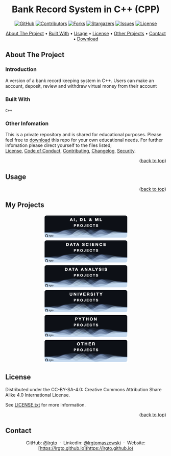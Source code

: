 <a name="readme-top"></a>

<div align="center">

# Bank Record System in C++ (CPP)

[![GitHub][GitHub-shield]](https://github.com/lrgto/bank-record-system-cpp)
[![Contributors][contributors-shield]](https://github.com/lrgto/bank-record-system-cpp/graphs/contributors)
[![Forks][forks-shield]](https://github.com/lrgto/bank-record-system-cpp/network/members)
[![Stargazers][stars-shield]](https://github.com/lrgto/bank-record-system-cpp/stargazers)
[![Issues][issues-shield]](https://github.com/lrgto/bank-record-system-cpp/issues)
[![License][license-shield]](https://github.com/lrgto/bank-record-system-cpp/blob/main/LICENSE.txt)

</div>

<p align="center">
  <a href="#about-the-project">About The Project</a> •
  <a href="#built-with">Built With</a> •
  <a href="#usage">Usage</a> •
  <a href="#license">License</a> •
  <a href="#other-projects">Other Projects</a> •
  <a href="#contact">Contact</a> •
  <a href="https://github.com/lrgto/bank-record-system-cpp/archive/refs/heads/main.zip">Download</a>
</p>

<!-- ABOUT THE PROJECT -->

## About The Project

### Introduction

A version of a bank record keeping system in C++. Users can make an account, deposit, review and withdraw virtual money from their account

### Built With

`C++`

### Other Infomation

This is a private repository and is shared for educational purposes. Please feel free to [download](https://github.com/lrgto/bank-record-system-cpp/archive/refs/heads/main.zip) this repo for your own educational needs. For further infomation please direct yourself to the files listed; <br> [License](https://github.com/lrgto/bank-record-system-cpp/blob/main/LICENSE.txt), [Code of Conduct](https://github.com/lrgto/bank-record-system-cpp/blob/main/docs/CODE_OF_CONDUCT.md),  [Contributing](https://github.com/lrgto/bank-record-system-cpp/blob/main/docs/CONTRIBUTING.md), [Changelog](https://github.com/lrgto/bank-record-system-cpp/blob/main/docs/CHANGELOG.md), [Security](https://github.com/lrgto/bank-record-system-cpp/blob/main/docs/SECURITY.md).

<p align="right">(<a href="#readme-top">back to top</a>)</p>

<!-- USAGE -->

## Usage

<p align="right">(<a href="#readme-top">back to top</a>)</p>

<!-- OTHER PROJECTS --> 
## My Projects
<div align="center">
<a href="https://github.com/stars/lrgto/lists/ai-ml-dl-projects" style="margin:10px; margin-bottom:50px"><img src="https://github.com/lrgto/lrgto/blob/main/assets/ProjectButton.001.png?raw=true" alt="AI, ML & DL Projects Button" width="265" height="75"></a>
<a href="https://github.com/stars/lrgto/lists/data-science-projects" style="margin:10px; margin-bottom:50px"><img src="https://github.com/lrgto/lrgto/blob/main/assets/ProjectButton.002.png?raw=true" alt="Data Science Projects Button" width="265" height="75"></a>
<a href="https://github.com/stars/lrgto/lists/data-analysis-projects" style="margin:10px; margin-bottom:50px"><img src="https://github.com/lrgto/lrgto/blob/main/assets/ProjectButton.003.png?raw=true" alt="Data Analysis Projects Button" width="265" height="75"></a>
<a href="https://github.com/stars/lrgto/lists/university-projects" style="margin:10px; margin-bottom:50px"><img src="https://github.com/lrgto/lrgto/blob/main/assets/ProjectButton.004.png?raw=true" alt="University Projects Button" width="265" height="75"></a>
<a href="https://github.com/stars/lrgto/lists/python-projects" style="margin:10px; margin-bottom:50px"><img src="https://github.com/lrgto/lrgto/blob/main/assets/ProjectButton.005.png?raw=true" alt="Python Projects Button" width="265" height="75"></a>
<a href="https://github.com/stars/lrgto/lists/other-projects" style="margin:10px; margin-bottom:50px"><img src="https://github.com/lrgto/lrgto/blob/main/assets/ProjectButton.006.png?raw=true" alt="Other Projects Button" width="265" height="75"></a>
</div>

<!-- LICENSE -->
## License
Distributed under the CC-BY-SA-4.0: Creative Commons Attribution Share Alike 4.0 International License. 

See [LICENSE.txt](https://github.com/lrgto/bank-record-system-cpp/blob/main/LICENSE.txt) for more information.

<p align="right">(<a href="#readme-top">back to top</a>)</p>

<!-- CONTACT -->
## Contact
<div align="center">

GitHub: [@lrgto](https://github.com/lrgto) &nbsp;&middot;&nbsp; LinkedIn: [@lrgtomaszewski](https://www.linkedin.com/in/lrgtomaszewski/) &nbsp;&middot;&nbsp; Website: [https://lrgto.github.io](https://lrgto.github.io)
</div>

[contributors-shield]: https://img.shields.io/github/contributors/lrgto/bank-record-system-cpp.svg?style=for-the-badge
[forks-shield]: https://img.shields.io/github/forks/lrgto/bank-record-system-cpp.svg?style=for-the-badge
[stars-shield]: https://img.shields.io/github/stars/lrgto/bank-record-system-cpp.svg?style=for-the-badge
[issues-shield]: https://img.shields.io/github/issues/lrgto/bank-record-system-cpp.svg?style=for-the-badge
[license-shield]: https://img.shields.io/github/license/lrgto/bank-record-system-cpp.svg?style=for-the-badge
[github-shield]: https://img.shields.io/badge/-GitHub-black.svg?style=for-the-badge&logo=GitHub&colorB=555